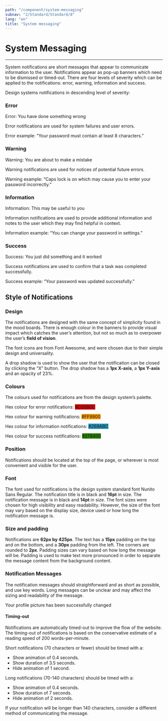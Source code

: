 ```yaml
---
path: "/component/system-messaging"
subnav: "2/Standard/Standard/8"
lang: "en"
title: "System messaging"
---
```


# System Messaging
<hr />

System notifications are short messages that appear to communicate information to the user. Notifications appear as pop-up banners which need to be dismissed or timed-out. There are four levels of severity which can be applied to the notifications: error, warning, information and success.

Design systems notifications in descending level of severity:

### Error

<alert color="danger">
    Error: You have done something wrong
</alert>

<codeblock html='
    <div class="alert alert-danger" role="alert">
        Error: You have done something wrong
    </div>
' react='
<Alert color="danger">
    Error: You have done something wrong
</Alert>
'></codeblock>


Error notifications are used for system failures and user errors.

Error example: “Your password must contain at least 8 characters.”

### Warning

<alert color="warning">
    Warning: You are about to make a mistake
</alert>

<codeblock html='
    <div class="alert alert-warning" role="alert">
        Warning: You are about to make a mistake
    </div>
' react='
<Alert color="warning">
    Warning: You are about to make a mistake
</Alert>
'></codeblock>

Warning notifications are used for notices of potential future errors.

Warning example: “Caps lock is on which may cause you to enter your password incorrectly.”

### Information

<alert color="info">
    Information: This may be useful to you
</alert>

<codeblock html='
    <div class="alert alert-info" role="alert">
        Information: This may be useful to you
    </div>
' react='
<Alert color="info">
    Information: This may be useful to you
</Alert>
'></codeblock>

Information notifications are used to provide additional information and notes to the user which they may find helpful in context.

Information example: “You can change your password in settings.”

### Success

<alert color="success">
    Success: You just did something and it worked
</alert>

<codeblock html='
    <div class="alert alert-success" role="alert">
        Success: You just did something and it worked
    </div>
' react='
<Alert color="success">
    Success: You just did something and it worked
</Alert>
'></codeblock>

Success notifications are used to confirm that a task was completed successfully.

Success example: “Your password was updated successfully.”

## Style of Notifications

### Design

The notifications are designed with the same concept of simplicity found in the mood boards. There is enough colour in the banners to provide visual impact which catches the user’s attention, but not so much as to overpower the user’s **field of vision**.

The font icons are from Font Awesome, and were chosen due to their simple design and universality.

A drop shadow is used to show the user that the notification can be closed by clicking the “X” button. The drop shadow has a **1px X-axis**, a **1px Y-axis** and an opacity of 23%.

### **Colours**

The colours used for notifications are from the design system’s palette.

Hex colour for error notifications: <badge style="background-color: #D3080C">#D3080C</badge>

Hex colour for warning notifications: <badge style="background-color: #FF9900">#FF9900</badge>

Hex colour for information notifications: <badge style="background-color: #269ABC">#269ABC</badge>

Hex colour for success notifications: <badge style="background-color: #278400">#278400</badge>

### **Position**

Notifications should be located at the top of the page, or wherever is most convenient and visible for the user.

### **Font**

The font used for notifications is the design system standard font Nunito Sans Regular. The notification title is in black and **16pt** in size. The notification message is in black and **14pt** in size. The font sizes were chosen for high visibility and easy readability. However, the size of the font may vary based on the display size, device used or how long the notification message is.

### **Size and padding**

Notifications are **62px by 425px**. The text has a **15px** padding on the top and on the bottom, and a **30px** padding from the left. The corners are rounded to **2px**. Padding sizes can vary based on how long the message will be. Padding is used to make text more pronounced in order to separate the message content from the background content.

### **Notification Messages**

The notification messages should straightforward and as short as possible, and use key words. Long messages can be unclear and may affect the sizing and readability of the message.

<alert color="success">
    Your profile picture has been successfully changed
</alert>

#### Timing-out

Notifications are automatically timed-out to improve the flow of the website. The timing-out of notifications is based on the conservative estimate of a reading speed of 200 words-per-minute.

Short notifications \(70 characters or fewer\) should be timed with a:

* Show animation of 0.4 seconds.
* Show duration of 3.5 seconds.
* Hide animation of 1 second.

Long notifications \(70-140 characters\) should be timed with a:

* Show animation of 0.4 seconds.
* Show duration of 7 seconds.
* Hide animation of 2 seconds.

If your notification will be longer than 140 characters, consider a different method of communicating the message.
